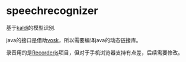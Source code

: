 # speechrecognizer
基于[kaldi](https://github.com/kaldi-asr/kaldi.git)的模型识别. 

java的接口是借助[vosk](https://github.com/alphacep/vosk-api)，所以需要编译java的动态链接库。

录音用的是[Recorderjs](https://github.com/mattdiamond/Recorderjs)项目，但对于手机浏览器支持有点差，后续需要修改。